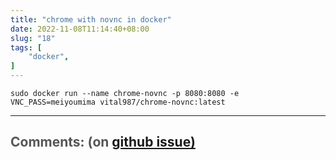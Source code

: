 ```yaml
---
title: "chrome with novnc in docker"
date: 2022-11-08T11:14:40+08:00
slug: "18"
tags: [
    "docker",
]
---
```


```
sudo docker run --name chrome-novnc -p 8080:8080 -e VNC_PASS=meiyoumima vital987/chrome-novnc:latest
```


<hr style="width: 100%"/>

<h1 style="font-size: 1.5em;color:#555;font-weight: bold;">Comments: (on <a href="https://github.com/jrdeng/jrdeng.github.io/issues/18">github issue)</a></h1>


<script src="https://utteranc.es/client.js"
        repo="jrdeng/jrdeng.github.io"
        issue-number="18"
        theme="github-light"
        crossorigin="anonymous"
        async>
</script>
